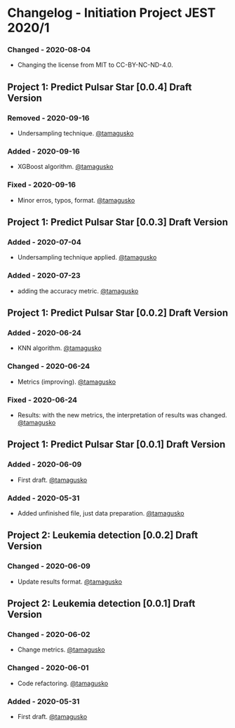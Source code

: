 # Changelog - Initiation Project JEST 2020/1
### Changed - 2020-08-04
- Changing the license from MIT to CC-BY-NC-ND-4.0.
## Project 1: Predict Pulsar Star [0.0.4] Draft Version
### Removed - 2020-09-16
- Undersampling technique. [@tamagusko](https://github.com/tamagusko)
### Added - 2020-09-16
- XGBoost algorithm. [@tamagusko](https://github.com/tamagusko)
### Fixed - 2020-09-16
- Minor erros, typos, format. [@tamagusko](https://github.com/tamagusko)
## Project 1: Predict Pulsar Star [0.0.3] Draft Version
### Added - 2020-07-04
- Undersampling technique applied. [@tamagusko](https://github.com/tamagusko)
### Added - 2020-07-23
- adding the accuracy metric. [@tamagusko](https://github.com/tamagusko)
## Project 1: Predict Pulsar Star [0.0.2] Draft Version
### Added - 2020-06-24
- KNN algorithm. [@tamagusko](https://github.com/tamagusko)
### Changed - 2020-06-24
- Metrics (improving). [@tamagusko](https://github.com/tamagusko)
### Fixed  - 2020-06-24
- Results: with the new metrics, the interpretation of results was changed. [@tamagusko](https://github.com/tamagusko)
## Project 1: Predict Pulsar Star [0.0.1] Draft Version
### Added - 2020-06-09
- First draft. [@tamagusko](https://github.com/tamagusko)
### Added - 2020-05-31
- Added unfinished file, just data preparation. [@tamagusko](https://github.com/tamagusko)
## Project 2: Leukemia detection [0.0.2] Draft Version
### Changed - 2020-06-09
- Update results format. [@tamagusko](https://github.com/tamagusko)
## Project 2: Leukemia detection [0.0.1] Draft Version
### Changed - 2020-06-02
- Change metrics. [@tamagusko](https://github.com/tamagusko)
### Changed - 2020-06-01
- Code refactoring. [@tamagusko](https://github.com/tamagusko)
### Added - 2020-05-31
- First draft. [@tamagusko](https://github.com/tamagusko)
<!--
### Added
### Changed
### Fixed
### Removed
-->
